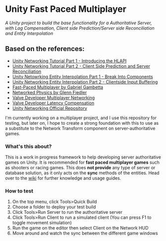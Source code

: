 Unity Fast Paced Multiplayer
===

*A Unity project to build the base functionality for a Authoritative Server, with Lag Compensation, Client side Prediction/Server side Reconciliation and Entity Interpolation*

Based on the references:
---
- [Unity Networking Tutorial Part 1 - Introducing the HLAPI](http://gamasutra.com/blogs/ChristianArellano/20150922/254218/UNET_Unity_5_Networking_Tutorial_Part_1_of_3__Introducing_the_HLAPI.php)
- [Unity Networking Tutorial Part 2 - Client Side Prediction and Server Reconciliation](http://gamasutra.com/blogs/ChristianArellano/20151009/255873/UNET_Unity_5_Networking_Tutorial_Part_2_of_3__Client_Side_Prediction_and_Server_Reconciliation.php)
- [Unity Netowrking Entity Interpolation Part 1 - Break Into Components](http://www.gamasutra.com/blogs/ChristianArellano/20160329/269065/UNET_Unity_5_Networking_Entity_Interpolation_Part_1_of_6__Break_Into_Components.php)
- [Unity Networking Entity Interpolation Part 2 - Clientside Input Buffering](http://www.gamasutra.com/blogs/ChristianArellano/20161104/284933/UNET_Unity_5_Networking_Entity_Interpolation_Part_2_of_6__Clientside_Input_Buffering.php)
- [Fast-Paced Multiplayer by Gabriel Gambetta](http://www.gabrielgambetta.com/fpm1.html)
- [Networked Physics by Glenn Fiedler](http://gafferongames.com/networked-physics/introduction-to-networked-physics/)
- [Valve Developer Multiplayer Networking](https://developer.valvesoftware.com/wiki/Source_Multiplayer_Networking)
- [Valve Developer Latency Compensation](https://developer.valvesoftware.com/wiki/Latency_Compensating_Methods_in_Client/Server_In-game_Protocol_Design_and_Optimization)
- [Unity Networking Official Repository](https://bitbucket.org/Unity-Technologies/networking/overview)

I'm currently working on a multiplayer project, and I use this repository for testing, but later on, I hope to create a strong foundation with this to use as a substitute to the Network Transform component on server-authoritative games.

### What's this about?

This is a work in progress framework to help developing server authoritative games on Unity. It is recommended for **fast paced multiplayer games** such as shooters or racing games. This does **not provide** any type of server or database solution, as it only acts on the **sync** methods of the entities. Head over to the [wiki](https://github.com/JoaoBorks/unity-fastpacedmultiplayer/wiki) for further knowledge and usage guides.

### How to test

1. On the top menu, click Tools>Quick Build
2. Choose a folder to deploy your test build
3. Click Tools>Run Server to run the authoritative server
4. Click Tools>Run Client to run a simulated client (You can press F1 to toggle movement simulation)
5. Run the game on the editor then select Client on the Network HUD
6. Move around and watch the sync between the different game windows